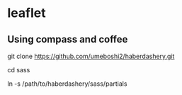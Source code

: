 leaflet
=========



Using compass and coffee
----------------------------

git clone https://github.com/umeboshi2/haberdashery.git

cd sass

ln -s /path/to/haberdashery/sass/partials


